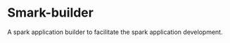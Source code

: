 Smark-builder
==============

A spark application builder to facilitate the spark application development.

